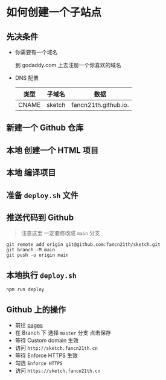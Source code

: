 # 如何创建一个子站点

## 先决条件

- 你需要有一个域名

  到 godaddy.com 上去注册一个你喜欢的域名

- DNS 配置

  | 类型  | 子域名 | 数据                 |
  | ----- | ------ | -------------------- |
  | CNAME | sketch | fancn21th.github.io. |

## 新建一个 Github 仓库

## 本地 创建一个 HTML 项目

## 本地 编译项目

## 准备 `deploy.sh` 文件

## 推送代码到 Github

> 注意这里 一定要修改成 `main` 分支

```shell
git remote add origin git@github.com:fancn21th/sketch.git
git branch -M main
git push -u origin main
```

## 本地执行 `deploy.sh`

```shell
npm run deploy
```

## Github 上的操作

- 前往 [pages](https://github.com/fancn21th/sketch/settings/pages)
- 在 Branch 下 选择 `master` 分支 点击保存
- 等待 Custom domain 生效
- 访问 `http://sketch.fancn21th.cn`
- 等待 Enforce HTTPS 生效
- 勾选 `Enforce HTTPS`
- 访问 `https://sketch.fancn21th.cn`
